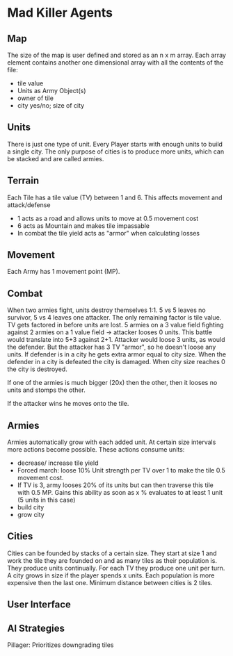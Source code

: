 # Mad Killer Agents

## Map 

The size of the map is user defined and stored as an n x m array. Each array element contains another one dimensional array with all the contents of the file:

*  tile value
*  Units as Army Object(s)
*  owner of tile
*  city yes/no; size of city
	
## Units

There is just one type of unit. Every Player starts with enough units to build a single city. The only purpose of cities is to produce more units, which can be stacked and are called armies. 
	
## Terrain

Each Tile has a tile value (TV) between 1 and 6. This affects movement and attack/defense

*  1 acts as a road and allows units to move at 0.5 movement cost
*  6 acts as Mountain and makes tile impassable
*  In combat the tile yield acts as "armor" when calculating losses

## Movement

Each Army has 1 movement point (MP).

## Combat

When two armies fight, units destroy themselves 1:1. 5 vs 5 leaves no survivor, 5 vs 4 leaves one attacker. The only remaining factor is tile value. TV gets factored in before units are lost. 5 armies on a 3 value field fighting against 2 armies on a 1 value field -> attacker looses 0 units. This battle would translate into 5+3 against 2+1. Attacker would loose 3 units, as would the defender. But the attacker has 3 TV "armor", so he doesn't loose any units. If defender is in a city he gets extra armor equal to city size. When the defender in a city is defeated the city is damaged. When city size reaches 0 the city is destroyed.

If one of the armies is much bigger (20x) then the other, then it looses no units and stomps the other. 

If the attacker wins he moves onto the tile.

## Armies

Armies automatically grow with each added unit.
At certain size intervals more actions become possible. These actions consume units:

*  decrease/ increase tile yield
*  Forced march: loose 10% Unit strength per TV over 1 to make the tile 0.5 movement cost. 
*  If TV is 3, army looses 20% of its units but can then traverse this tile with 0.5 MP. Gains this ability as soon as x % evaluates to at least 1 unit (5 units in this case)
*  build city
*  grow city
	
## Cities

Cities can be founded by stacks of a certain size. They start at size 1 and work the tile they are founded on and as many tiles as their population is. They produce units continually. For each TV they produce one unit per turn. A city grows in size if the player spends x units. Each population is more expensive then the last one. Minimum distance between cities is 2 tiles. 

## User Interface


## AI Strategies

Pillager: Prioritizes downgrading tiles
	